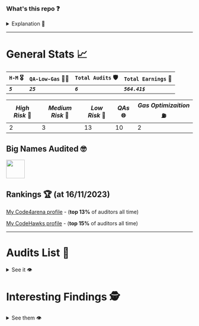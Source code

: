### What's this repo ❓

<details><summary> Explanation 💁 </summary>

This is a hub repo for easily checking any of **my audits I can show so far**.

**In each audit's report** you can find:

- \_An **`overview of`** the audited **`project`**. ℹ️
- _The **`rewards I earned`** from the audit._ 💸🧠
- _Key takeaways and **`lessons learned`**._ 👨‍💻
- _**`The report`** itself._ 📝

</details>

<hr/>

# General Stats 📈

| `H-M` 🎖️  | `QA-Low-Gas` 👨‍💻 | `Total Audits` 🛡️ | `Total Earnings` 💸 |
| --------- | --------------- | ----------------- | ------------------- |
| **_`5`_** | **_`25`_**      | **_`6`_**         | **_`564.41$`_**     |

| _High Risk_ 🏅 | _Medium Risk_ 🥈 | _Low Risk_ 🥉 | _QAs_ 🌐 | _Gas Optimizaition_ ⛽ |
| ------------- | --------------- | ------------ | ------- | --------------------- |
| 2             | 3               | 13           | 10      | 2                     |

## Big Names Audited 🤓

<img src="https://storage.googleapis.com/cdn-c4-uploads-v0/uploads/mPCt56QMbsr.0" width="50">

## Rankings 🏆 (at 16/11/2023)

[My Code4arena profile](https://code4rena.com/@carlos__alegre) - (**top 13%** of auditors all time)

[My CodeHawks profile](https://www.codehawks.com/profile/clk3wmzul0008l808andx29ul) - (**top 15%** of auditors all time)

<hr/>

# Audits List 📓

<details><summary> See it 👁️ </summary>


- 🔒 => **audits** which I'm **not allowed to share finding details but I can financial earnings**
- 💵 => **audits** which all **rewards are known**
- 🟡 => **audits** which are **being judged**

(from **most recent** to **oldest**)

| _State_        | _Topic_                                                    | _$ / H / M / L / G / QA_ | _Audit Reports_                                                        | _Date_                             | Done when I was |
| -------------- | ---------------------------------------------------------- | ------------------------ | ---------------------------------------------------------------------- | ---------------------------------- | --------------- |
| 🟡              | The Standard                                               | X/X/X/X/X/X              | [go to report](./reports/2023-12-the-standard)                         | 27/December/2023 - 10/January/2024 | _Intermediate_  |
| 💵🔒             | Chainlink Staking v0.2                                     | **`$367.34/X/X/9/X/5`**  | [go to report](./reports/2023-08-chainlink)                            | 25/August/2023 - 12/September/2023 | _Beginner_      |
| 💵              | Marketplace for problem solving deals                      | **`$19.88/X/X/1/X/X`**   | [go to report](./reports/2023-08-sparkn)                               | 21/August/2023 - 23/August/2023    | _Beginner_      |
| 💵              | Voting-escrow incentivization model & Rewards Distribution | **`$9.82/X/X/1/X/4`**    | [go to report](./reports/2023-08-verwa)                                | 07/August/2023 - 10/August/2023    | _Beginner_      |
| 💵              | Stablecoin Pegged to $                                     | **`$1.32/X/X/1/X/1`**    | [go to report](./reports/2023-07-foundry-defi-stablecoin)              | 29/July/2023 - 31/July/2023        | _Beginner_      |
| 💵              | ERC20 Perpetual Lending Oracle-Free                        | **`$166.05/2/3/X/2/5`**  | [go to report](./reports/2023-07-beedle)                               | 25/July/2023 - 29/July/2023        | _Beginner_      |
| 💵              | Escrow Contract                                            | **`$0/X/X/X/X/X`**       | [go to report](./reports/2023-07-escrow)                               | 23/July/2023 - 25/July/2023        | _Beginner_      |
| Practice Audit | Stablecoin Pegged to $                                     | **`X/X/X/X/X/X`**        | [go to report](https://github.com/CarlosAlegreUr/AuditExamplePractice) | 16/July/2023 - 22/July/2023        | _Beginner_      |

</details>

# Interesting Findings 🕵️

<details><summary> See them 👁️ </summary>

- [🔴 High- Decimals not handled properly (my first high)](./reports/2023-07-beedle/Vulnerabilities-Reports/High1-Decimals-CarlosAlegreUr.md)
  
- [⚪ Chainlink QA+LowRisk report grade A (Not allowed to show the results, you can see it's true in my code4arena profile)](https://code4rena.com/@carlos__alegre)
- [🔵 Low- Low-level .call emits incorrect event](./reports/2023-08-sparkn/Low2-EventCanBeEmittedIncorrectly-CarlosAlegreUr.md)
- [⚪ QA- Refactor of the codebase (chosen for report in codeHawks)](./reports/2023-07-beedle/QA-Reports/QA2-Refactor-CarlosAlegreUr.md)
- [⚪🔵 QA-Low- Report Grade A for code4arena](./reports/2023-08-verwa/QALowRisk-Report-veRWA-CarlosAlegreUr.md)
- [⛽ Gas- Compiler Flag Usage (looks pretty)](./reports/2023-07-beedle/Gas-Reports/Gas1-CompilerFlag-CarlosAlegreUr.md)

</details>
  

